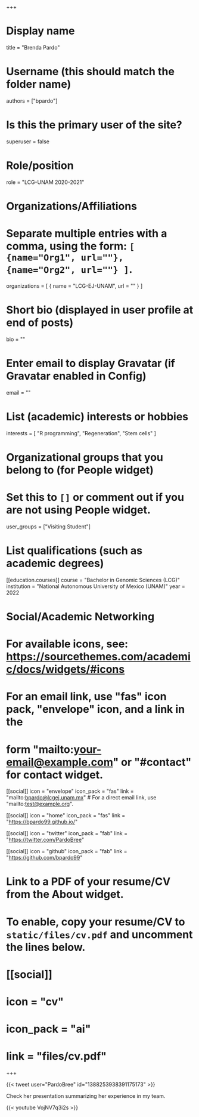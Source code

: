+++
# Display name
title = "Brenda Pardo"

# Username (this should match the folder name)
authors = ["bpardo"]

# Is this the primary user of the site?
superuser = false

# Role/position
role = "LCG-UNAM 2020-2021"

# Organizations/Affiliations
#   Separate multiple entries with a comma, using the form: `[ {name="Org1", url=""}, {name="Org2", url=""} ]`.
organizations = [ { name = "LCG-EJ-UNAM", url = "" } ]

# Short bio (displayed in user profile at end of posts)
bio = ""

# Enter email to display Gravatar (if Gravatar enabled in Config)
email = ""

# List (academic) interests or hobbies
interests = [
  "R programming",
  "Regeneration",
  "Stem cells"
]

# Organizational groups that you belong to (for People widget)
#   Set this to `[]` or comment out if you are not using People widget.
user_groups = ["Visiting Student"]

# List qualifications (such as academic degrees)
[[education.courses]]
  course = "Bachelor in Genomic Sciences (LCG)"
  institution = "National Autonomous University of Mexico (UNAM)"
  year = 2022

# Social/Academic Networking
# For available icons, see: https://sourcethemes.com/academic/docs/widgets/#icons
#   For an email link, use "fas" icon pack, "envelope" icon, and a link in the
#   form "mailto:your-email@example.com" or "#contact" for contact widget.

[[social]]
  icon = "envelope"
  icon_pack = "fas"
  link = "mailto:bpardo@lcgej.unam.mx"  # For a direct email link, use "mailto:test@example.org".
  
[[social]]
  icon = "home"
  icon_pack = "fas"
  link = "https://bpardo99.github.io/"

[[social]]
  icon = "twitter"
  icon_pack = "fab"
  link = "https://twitter.com/PardoBree"

[[social]]
  icon = "github"
  icon_pack = "fab"
  link = "https://github.com/bpardo99"

# Link to a PDF of your resume/CV from the About widget.
# To enable, copy your resume/CV to `static/files/cv.pdf` and uncomment the lines below.
# [[social]]
#   icon = "cv"
#   icon_pack = "ai"
#   link = "files/cv.pdf"

+++


{{< tweet user="PardoBree" id="1388253938391175173" >}}

Check her presentation summarizing her experience in my team.

{{< youtube VojNV7q3i2s >}}
